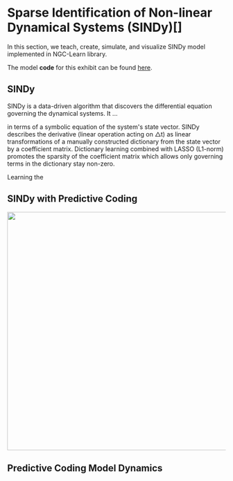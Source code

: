 # Sparse Identification of Non-linear Dynamical Systems (SINDy)[]

In this section, we teach, create, simulate, and visualize SINDy model implemented in NGC-Learn library. 







The model **code** for this exhibit can be found [here](https://github.com/NACLab/ngc-learn/sindy/sindy.py).

## SINDy 
SINDy is a data-driven algorithm that discovers the differential equation governing the dynamical systems. It ...


in terms of a symbolic equation of the system's state vector. 
SINDy describes the derivative (linear operation acting on △t) as linear transformations
of a manually constructed dictionary from the state vector by a coefficient matrix.
Dictionary learning combined with LASSO (L1-norm) promotes the sparsity of the coefficient matrix
which allows only governing terms in the dictionary stay non-zero.

Learning the 


## SINDy with Predictive Coding 

<p align="center">
  <img src="" width="550" title="">
</p>

## Predictive Coding Model Dynamics
